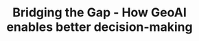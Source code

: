 ---
layout: page
title: Bridging the Gap - How GeoAI enables better decision-making
description: Delve into some of the fundamental concepts for Geospatial AI applications.
img: assets/img/project_preview/project-08.png
redirect: https://stories.thinkingmachin.es/bridging-the-gap-with-geoai/
importance: 8
category: machine-learning
---